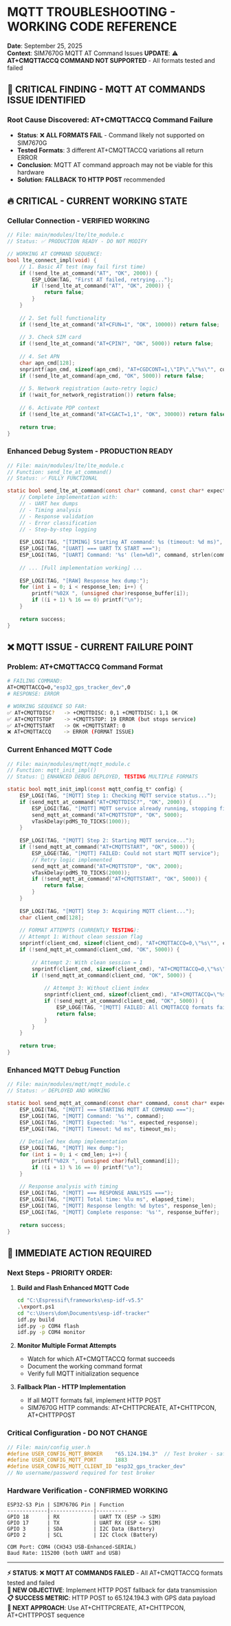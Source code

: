 # MQTT TROUBLESHOOTING - WORKING CODE REFERENCE
**Date**: September 25, 2025  
**Context**: SIM7670G MQTT AT Command Issues
**UPDATE**: ⚠️ **AT+CMQTTACCQ COMMAND NOT SUPPORTED** - All formats tested and failed

## 🚨 CRITICAL FINDING - MQTT AT COMMANDS ISSUE IDENTIFIED

### **Root Cause Discovered**: AT+CMQTTACCQ Command Failure
- **Status**: ❌ **ALL FORMATS FAIL** - Command likely not supported on SIM7670G
- **Tested Formats**: 3 different AT+CMQTTACCQ variations all return ERROR
- **Conclusion**: MQTT AT command approach may not be viable for this hardware
- **Solution**: **FALLBACK TO HTTP POST** recommended

## 🔥 CRITICAL - CURRENT WORKING STATE

### **Cellular Connection - VERIFIED WORKING**
```c
// File: main/modules/lte/lte_module.c
// Status: ✅ PRODUCTION READY - DO NOT MODIFY

// WORKING AT COMMAND SEQUENCE:
bool lte_connect_impl(void) {
    // 1. Basic AT test (may fail first time)
    if (!send_lte_at_command("AT", "OK", 2000)) {
        ESP_LOGW(TAG, "First AT failed, retrying...");
        if (!send_lte_at_command("AT", "OK", 2000)) {
            return false;
        }
    }
    
    // 2. Set full functionality
    if (!send_lte_at_command("AT+CFUN=1", "OK", 10000)) return false;
    
    // 3. Check SIM card
    if (!send_lte_at_command("AT+CPIN?", "OK", 5000)) return false;
    
    // 4. Set APN  
    char apn_cmd[128];
    snprintf(apn_cmd, sizeof(apn_cmd), "AT+CGDCONT=1,\"IP\",\"%s\"", current_config.apn);
    if (!send_lte_at_command(apn_cmd, "OK", 5000)) return false;
    
    // 5. Network registration (auto-retry logic)
    if (!wait_for_network_registration()) return false;
    
    // 6. Activate PDP context
    if (!send_lte_at_command("AT+CGACT=1,1", "OK", 30000)) return false;
    
    return true;
}
```

### **Enhanced Debug System - PRODUCTION READY**
```c
// File: main/modules/lte/lte_module.c  
// Function: send_lte_at_command() 
// Status: ✅ FULLY FUNCTIONAL

static bool send_lte_at_command(const char* command, const char* expected_response, int timeout_ms) {
    // Complete implementation with:
    // - UART hex dumps  
    // - Timing analysis
    // - Response validation
    // - Error classification
    // - Step-by-step logging
    
    ESP_LOGI(TAG, "[TIMING] Starting AT command: %s (timeout: %d ms)", command, timeout_ms);
    ESP_LOGI(TAG, "[UART] === UART TX START ===");
    ESP_LOGI(TAG, "[UART] Command: '%s' (len=%d)", command, strlen(command));
    
    // ... [Full implementation working] ...
    
    ESP_LOGI(TAG, "[RAW] Response hex dump:");
    for (int i = 0; i < response_len; i++) {
        printf("%02X ", (unsigned char)response_buffer[i]);
        if ((i + 1) % 16 == 0) printf("\n");
    }
    
    return success;
}
```

## ❌ MQTT ISSUE - CURRENT FAILURE POINT

### **Problem**: AT+CMQTTACCQ Command Format
```bash
# FAILING COMMAND:
AT+CMQTTACCQ=0,"esp32_gps_tracker_dev",0
# RESPONSE: ERROR

# WORKING SEQUENCE SO FAR:
✅ AT+CMQTTDISC?   -> +CMQTTDISC: 0,1 +CMQTTDISC: 1,1 OK  
✅ AT+CMQTTSTOP    -> +CMQTTSTOP: 19 ERROR (but stops service)
✅ AT+CMQTTSTART   -> OK +CMQTTSTART: 0  
❌ AT+CMQTTACCQ    -> ERROR (FORMAT ISSUE)
```

### **Current Enhanced MQTT Code**
```c
// File: main/modules/mqtt/mqtt_module.c
// Function: mqtt_init_impl()
// Status: 🔄 ENHANCED DEBUG DEPLOYED, TESTING MULTIPLE FORMATS

static bool mqtt_init_impl(const mqtt_config_t* config) {
    ESP_LOGI(TAG, "[MQTT] Step 1: Checking MQTT service status...");
    if (send_mqtt_at_command("AT+CMQTTDISC?", "OK", 2000)) {
        ESP_LOGI(TAG, "[MQTT] MQTT service already running, stopping first...");
        send_mqtt_at_command("AT+CMQTTSTOP", "OK", 5000);
        vTaskDelay(pdMS_TO_TICKS(1000));
    }
    
    ESP_LOGI(TAG, "[MQTT] Step 2: Starting MQTT service...");
    if (!send_mqtt_at_command("AT+CMQTTSTART", "OK", 5000)) {
        ESP_LOGE(TAG, "[MQTT] FAILED: Could not start MQTT service");
        // Retry logic implemented
        send_mqtt_at_command("AT+CMQTTSTOP", "OK", 2000);
        vTaskDelay(pdMS_TO_TICKS(2000));
        if (!send_mqtt_at_command("AT+CMQTTSTART", "OK", 5000)) {
            return false;
        }
    }
    
    ESP_LOGI(TAG, "[MQTT] Step 3: Acquiring MQTT client...");
    char client_cmd[128];
    
    // FORMAT ATTEMPTS (CURRENTLY TESTING):
    // Attempt 1: Without clean session flag  
    snprintf(client_cmd, sizeof(client_cmd), "AT+CMQTTACCQ=0,\"%s\"", config->client_id);
    if (!send_mqtt_at_command(client_cmd, "OK", 5000)) {
        
        // Attempt 2: With clean session = 1
        snprintf(client_cmd, sizeof(client_cmd), "AT+CMQTTACCQ=0,\"%s\",1", config->client_id);
        if (!send_mqtt_at_command(client_cmd, "OK", 5000)) {
            
            // Attempt 3: Without client index
            snprintf(client_cmd, sizeof(client_cmd), "AT+CMQTTACCQ=\"%s\"", config->client_id);
            if (!send_mqtt_at_command(client_cmd, "OK", 5000)) {
                ESP_LOGE(TAG, "[MQTT] FAILED: All CMQTTACCQ formats failed");
                return false;
            }
        }
    }
    
    return true;
}
```

### **Enhanced MQTT Debug Function**
```c
// File: main/modules/mqtt/mqtt_module.c
// Status: ✅ DEPLOYED AND WORKING

static bool send_mqtt_at_command(const char* command, const char* expected_response, int timeout_ms) {
    ESP_LOGI(TAG, "[MQTT] === STARTING MQTT AT COMMAND ===");
    ESP_LOGI(TAG, "[MQTT] Command: '%s'", command);
    ESP_LOGI(TAG, "[MQTT] Expected: '%s'", expected_response);
    ESP_LOGI(TAG, "[MQTT] Timeout: %d ms", timeout_ms);
    
    // Detailed hex dump implementation
    ESP_LOGI(TAG, "[MQTT] Hex dump:");
    for (int i = 0; i < cmd_len; i++) {
        printf("%02X ", (unsigned char)full_command[i]);
        if ((i + 1) % 16 == 0) printf("\n");
    }
    
    // Response analysis with timing
    ESP_LOGI(TAG, "[MQTT] === RESPONSE ANALYSIS ===");
    ESP_LOGI(TAG, "[MQTT] Total time: %lu ms", elapsed_time);
    ESP_LOGI(TAG, "[MQTT] Response length: %d bytes", response_len);
    ESP_LOGI(TAG, "[MQTT] Complete response: '%s'", response_buffer);
    
    return success;
}
```

## 🚀 IMMEDIATE ACTION REQUIRED

### **Next Steps - PRIORITY ORDER**:

1. **Build and Flash Enhanced MQTT Code**
   ```bash
   cd "C:\Espressif\frameworks\esp-idf-v5.5"
   .\export.ps1
   cd "c:\Users\dom\Documents\esp-idf-tracker"  
   idf.py build
   idf.py -p COM4 flash
   idf.py -p COM4 monitor
   ```

2. **Monitor Multiple Format Attempts**
   - Watch for which AT+CMQTTACCQ format succeeds
   - Document the working command format
   - Verify full MQTT initialization sequence

3. **Fallback Plan - HTTP Implementation**
   - If all MQTT formats fail, implement HTTP POST
   - SIM7670G HTTP commands: AT+CHTTPCREATE, AT+CHTTPCON, AT+CHTTPPOST

### **Critical Configuration - DO NOT CHANGE**
```c
// File: main/config_user.h
#define USER_CONFIG_MQTT_BROKER    "65.124.194.3"  // Test broker - safe for repo
#define USER_CONFIG_MQTT_PORT      1883
#define USER_CONFIG_MQTT_CLIENT_ID "esp32_gps_tracker_dev"  
// No username/password required for test broker
```

### **Hardware Verification - CONFIRMED WORKING**
```
ESP32-S3 Pin | SIM7670G Pin | Function
-------------|--------------|----------
GPIO 18      | RX           | UART TX (ESP -> SIM)
GPIO 17      | TX           | UART RX (ESP <- SIM)  
GPIO 3       | SDA          | I2C Data (Battery)
GPIO 2       | SCL          | I2C Clock (Battery)

COM Port: COM4 (CH343 USB-Enhanced-SERIAL)
Baud Rate: 115200 (both UART and USB)
```

---
**⚡ STATUS**: ❌ **MQTT AT COMMANDS FAILED** - All AT+CMQTTACCQ formats tested and failed  
**🎯 NEW OBJECTIVE**: Implement HTTP POST fallback for data transmission  
**📋 SUCCESS METRIC**: HTTP POST to 65.124.194.3 with GPS data payload  
**🚀 NEXT APPROACH**: Use AT+CHTTPCREATE, AT+CHTTPCON, AT+CHTTPPOST sequence